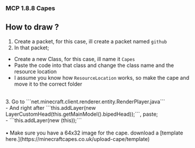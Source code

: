 ### MCP 1.8.8 Capes
## How to draw ?

1. Create a packet, for this case, ill create a packet named ```github``` <br>
2. In that packet; <br>
 - Create a new Class, for this case, ill name it ```Capes``` <br>
 - Paste the code into that class and change the class name and the resource location <br>
 - I assume you know how ```ResourceLocation``` works, so make the cape and move it to the correct folder <br>
 <br>
3. Go to ```net.minecraft.client.renderer.entity.RenderPlayer.java``` <br>
 - And right after ```this.addLayer(new LayerCustomHead(this.getMainModel().bipedHead));```, paste; <br>
  - ```this.addLayer(new <Classname>(this));``` <br>
 <br>
• Make sure you have a 64x32 image for the cape. download a [template here.](https://minecraftcapes.co.uk/upload-cape/template)
